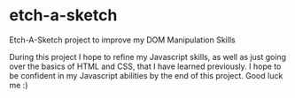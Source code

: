 # etch-a-sketch
Etch-A-Sketch project to improve my DOM Manipulation Skills

During this project I hope to refine my Javascript skills, as well as just going over the basics of HTML and CSS, that I have learned previously. I hope to be confident in my Javascript abilities by the end of this project. Good luck me :)
